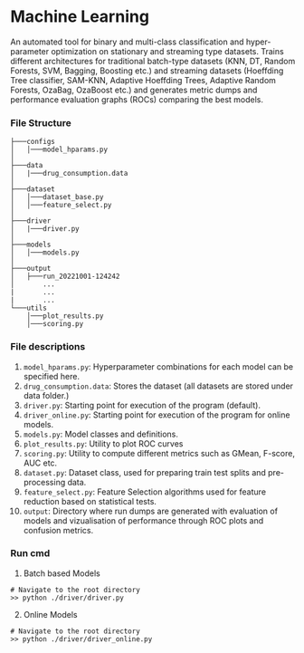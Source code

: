 # Machine Learning

An automated tool for binary and multi-class classification and hyper-parameter optimization on stationary and streaming type datasets. 
Trains different architectures for traditional batch-type datasets (KNN, DT, Random Forests, SVM, Bagging, Boosting etc.) and streaming datasets (Hoeffding Tree classifier, SAM-KNN, Adaptive Hoeffding Trees, Adaptive Random Forests, OzaBag, OzaBoost etc.) and generates metric dumps and performance evaluation graphs (ROCs) comparing the best models.


### File Structure
```
├───configs
│   │───model_hparams.py
│
├───data
│   |───drug_consumption.data
│
├───dataset
│   │───dataset_base.py
│   │───feature_select.py
│
├───driver
│   |───driver.py
│
├───models
│   │───models.py
│
├───output
│   ├───run_20221001-124242
│       ...
|       ...
|       ...
└───utils
    │───plot_results.py
    │───scoring.py
```

### File descriptions
1. `model_hparams.py`: Hyperparameter combinations for each model can be specified here.
2. `drug_consumption.data`: Stores the dataset (all datasets are stored under data folder.)
3. `driver.py`: Starting point for execution of the program (default).
4. `driver_online.py`: Starting point for execution of the program for online models.
5. `models.py`: Model classes and definitions.
6. `plot_results.py`: Utility to plot ROC curves
7. `scoring.py`: Utility to compute different metrics such as GMean, F-score, AUC etc.
8. `dataset.py`: Dataset class, used for preparing train test splits and pre-processing data.
9. `feature_select.py`: Feature Selection algorithms used for feature reduction based on statistical tests.
10. `output`: Directory where run dumps are generated with evaluation of models and vizualisation of performance through ROC plots and confusion metrics.

### Run cmd

1. Batch based Models
```
# Navigate to the root directory
>> python ./driver/driver.py
```

2. Online Models

```
# Navigate to the root directory
>> python ./driver/driver_online.py
```
